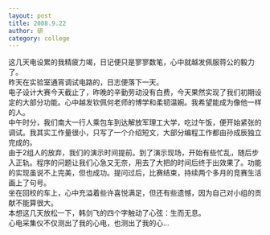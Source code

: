 ```yaml
---
layout: post
title: 2008.9.22
author: 研
category: college
---
```

这几天电设累的我精疲力竭，日记便只是寥寥数笔，心中就越发佩服蒋公的毅力了。  
昨天在实验室通宵调试电路的，日志便落下一天。  
电子设计大赛今天截止了，昨晚的辛勤劳动没有白费，今天果然实现了我们初期设定的大部分功能。心中越发钦佩何老师的博学和柔韧温婉。我希望能成为像他一样的人。  
中午时分，我们南大一行人乘包车到达解放军理工大学，吃过午饭，便开始紧张的调试。我其实工作量很小，只写了一个介绍短文，大部分编程工作都由孙成辰独立完成的。  
由于2组人的放弃，我们的演示时间提前。到了演示现场，开始有些忙乱，随后步入正轨。程序的问题让我们心急又无奈，用去了大把的时间后终于出效果了。功能的实现虽说不上完美，但也成功。提问过后，比赛结束，持续两个多月的竞赛生活画上了句号。  
坐在回校的车上，心中充溢着些许喜悦满足，但还有些遗憾，因为自己对小组的贡献不能算很大。  
本想这几天放松一下，韩剑飞的四个字触动了心弦：生而无息。  
心电采集仪不仅测出了我的心电，也测出了我的心...